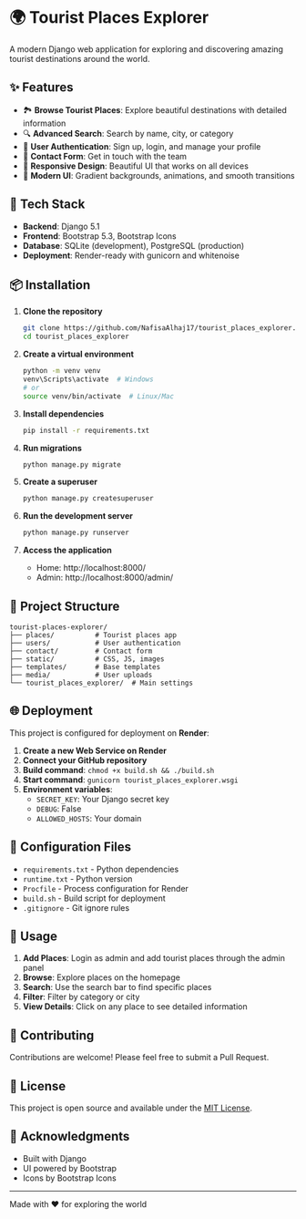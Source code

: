 # 🌍 Tourist Places Explorer

A modern Django web application for exploring and discovering amazing tourist destinations around the world.

## ✨ Features

- 🏞️ **Browse Tourist Places**: Explore beautiful destinations with detailed information
- 🔍 **Advanced Search**: Search by name, city, or category
- 👤 **User Authentication**: Sign up, login, and manage your profile
- 📧 **Contact Form**: Get in touch with the team
- 📱 **Responsive Design**: Beautiful UI that works on all devices
- 🎨 **Modern UI**: Gradient backgrounds, animations, and smooth transitions

## 🚀 Tech Stack

- **Backend**: Django 5.1
- **Frontend**: Bootstrap 5.3, Bootstrap Icons
- **Database**: SQLite (development), PostgreSQL (production)
- **Deployment**: Render-ready with gunicorn and whitenoise

## 📦 Installation

1. **Clone the repository**
   ```bash
   git clone https://github.com/NafisaAlhaj17/tourist_places_explorer.git
   cd tourist_places_explorer
   ```

2. **Create a virtual environment**
   ```bash
   python -m venv venv
   venv\Scripts\activate  # Windows
   # or
   source venv/bin/activate  # Linux/Mac
   ```

3. **Install dependencies**
   ```bash
   pip install -r requirements.txt
   ```

4. **Run migrations**
   ```bash
   python manage.py migrate
   ```

5. **Create a superuser**
   ```bash
   python manage.py createsuperuser
   ```

6. **Run the development server**
   ```bash
   python manage.py runserver
   ```

7. **Access the application**
   - Home: http://localhost:8000/
   - Admin: http://localhost:8000/admin/

## 📁 Project Structure

```
tourist-places-explorer/
├── places/          # Tourist places app
├── users/           # User authentication
├── contact/         # Contact form
├── static/          # CSS, JS, images
├── templates/       # Base templates
├── media/           # User uploads
└── tourist_places_explorer/  # Main settings
```

## 🌐 Deployment

This project is configured for deployment on **Render**:

1. **Create a new Web Service on Render**
2. **Connect your GitHub repository**
3. **Build command**: `chmod +x build.sh && ./build.sh`
4. **Start command**: `gunicorn tourist_places_explorer.wsgi`
5. **Environment variables**:
   - `SECRET_KEY`: Your Django secret key
   - `DEBUG`: False
   - `ALLOWED_HOSTS`: Your domain

## 📝 Configuration Files

- `requirements.txt` - Python dependencies
- `runtime.txt` - Python version
- `Procfile` - Process configuration for Render
- `build.sh` - Build script for deployment
- `.gitignore` - Git ignore rules

## 🎯 Usage

1. **Add Places**: Login as admin and add tourist places through the admin panel
2. **Browse**: Explore places on the homepage
3. **Search**: Use the search bar to find specific places
4. **Filter**: Filter by category or city
5. **View Details**: Click on any place to see detailed information

## 👤 Contributing

Contributions are welcome! Please feel free to submit a Pull Request.

## 📄 License

This project is open source and available under the [MIT License](LICENSE).

## 🙏 Acknowledgments

- Built with Django
- UI powered by Bootstrap
- Icons by Bootstrap Icons

---

Made with ❤️ for exploring the world


